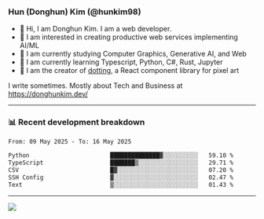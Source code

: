 ### Hun (Donghun) Kim (@hunkim98)

- 👋 Hi, I am Donghun Kim. I am a web developer. 
- 🤔 I am interested in creating productive web services implementing AI/ML
- 🔭 I am currently studying Computer Graphics, Generative AI, and Web 
- 🌱 I am currently learning Typescript, Python, C#, Rust, Jupyter
- 🎨 I am the creator of [dotting](https://github.com/hunkim98/dotting), a React component library for pixel art

I write sometimes. Mostly about Tech and Business at https://donghunkim.dev/

---
### 📊 Recent development breakdown
<!--START_SECTION:waka-->

```txt
From: 09 May 2025 - To: 16 May 2025

Python                       ██████████████▓░░░░░░░░░░   59.10 %
TypeScript                   ███████▒░░░░░░░░░░░░░░░░░   29.71 %
CSV                          █▓░░░░░░░░░░░░░░░░░░░░░░░   07.20 %
SSH Config                   ▓░░░░░░░░░░░░░░░░░░░░░░░░   02.47 %
Text                         ▒░░░░░░░░░░░░░░░░░░░░░░░░   01.43 %
```

<!--END_SECTION:waka-->
---

<!-- <div align='center'> -->
  <img align="center" src="https://github-readme-stats.vercel.app/api?username=hunkim98&theme=dark&show_icons=true"/>
<!-- </div> -->
<!--
**hunkim98/hunkim98** is a ✨ _special_ ✨ repository because its `README.md` (this file) appears on your GitHub profile.

Here are some ideas to get you started:

- 🔭 I’m currently working on ...
- 🌱 I’m currently learning ...
- 👯 I’m looking to collaborate on ...
- 🤔 I’m looking for help with ...
- 💬 Ask me about ...
- 📫 How to reach me: ...
- 😄 Pronouns: ...
- ⚡ Fun fact: ...
-->
